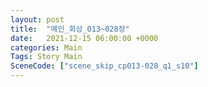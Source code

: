 ```yaml
---
layout: post
title:  "메인_회상_013~028장"
date:   2021-12-15 06:00:00 +0000
categories: Main
Tags: Story Main
SceneCode: ["scene_skip_cp013-028_q1_s10"]
---
```

